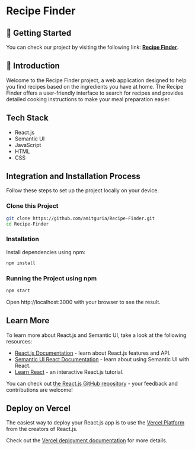 # Recipe Finder

## 🚨 Getting Started

You can check our project by visiting the following link: <a href="https://recipe-finder-pearl.vercel.app/" target="_blank"><b>Recipe Finder</b></a>.

## <a name="introduction">🤖 Introduction</a>

Welcome to the Recipe Finder project, a web application designed to help you find recipes based on the ingredients you have at home. The Recipe Finder offers a user-friendly interface to search for recipes and provides detailed cooking instructions to make your meal preparation easier.

## <a name="tech-stack">Tech Stack</a>

- React.js
- Semantic UI
- JavaScript
- HTML
- CSS

## <a name="quick-start">Integration and Installation Process</a>

Follow these steps to set up the project locally on your device.

### Clone this Project

```bash
git clone https://github.com/amitguria/Recipe-Finder.git
cd Recipe-Finder
```
### Installation

Install dependencies using npm:
```bash
npm install
```

### Running the Project using npm

```bash
npm start
```
Open http://localhost:3000 with your browser to see the result.

## Learn More

To learn more about React.js and Semantic UI, take a look at the following resources:

- [React.js Documentation](https://legacy.reactjs.org/docs/getting-started.html) - learn about React.js features and API.
- [Semantic UI React Documentation](https://react.semantic-ui.com/usage) - learn about using Semantic UI with React.
- [Learn React](https://legacy.reactjs.org/docs/getting-started.html) - an interactive React.js tutorial.

You can check out [the React.js GitHub repository](https://github.com/vercel) - your feedback and contributions are welcome!

## Deploy on Vercel

The easiest way to deploy your React.js app is to use the [Vercel Platform](https://vercel.com/) from the creators of React.js.

Check out the [Vercel deployment documentation](https://vercel.com/guides/deploying-react-with-vercel) for more details.
